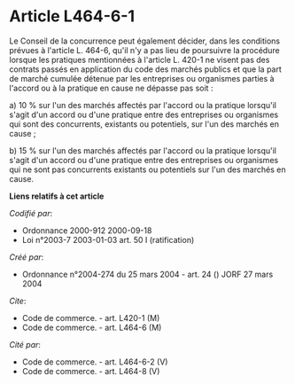 # Article L464-6-1

Le Conseil de la concurrence peut également décider, dans les conditions prévues à l'article L. 464-6, qu'il n'y a pas lieu
de poursuivre la procédure lorsque les pratiques mentionnées à l'article L. 420-1 ne visent pas des contrats passés en
application du code des marchés publics et que la part de marché cumulée détenue par les entreprises ou organismes parties à
l'accord ou à la pratique en cause ne dépasse pas soit : 

a) 10 % sur l'un des marchés affectés par l'accord ou la pratique lorsqu'il s'agit d'un accord ou d'une pratique entre des
entreprises ou organismes qui sont des concurrents, existants ou potentiels, sur l'un des marchés en cause ; 

b) 15 % sur l'un des marchés affectés par l'accord ou la pratique lorsqu'il s'agit d'un accord ou d'une pratique entre des
entreprises ou organismes qui ne sont pas concurrents existants ou potentiels sur l'un des marchés en cause.

**Liens relatifs à cet article**

_Codifié par_:

  - Ordonnance 2000-912 2000-09-18
  - Loi n°2003-7 2003-01-03 art. 50 I (ratification)

_Créé par_:

  - Ordonnance n°2004-274 du 25 mars 2004 - art. 24 () JORF 27 mars 2004

_Cite_:

  - Code de commerce. - art. L420-1 (M)
  - Code de commerce. - art. L464-6 (M)

_Cité par_:

  - Code de commerce. - art. L464-6-2 (V)
  - Code de commerce. - art. L464-8 (V)
